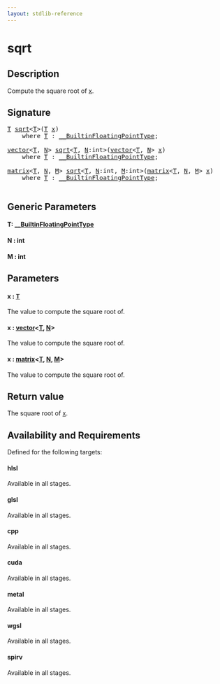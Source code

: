 ```yaml
---
layout: stdlib-reference
---
```


# sqrt

## Description

Compute the square root of <span class='code'><a href="sqrt.html#decl-x" class="code_param">x</a></span>.



## Signature 

<pre>
<a href="sqrt.html#typeparam-T" class="code_type">T</a> <a href="sqrt.html">sqrt</a>&lt;<a href="sqrt.html#typeparam-T" class="code_type">T</a>&gt;(<a href="sqrt.html#typeparam-T" class="code_type">T</a> <a href="sqrt.html#decl-x" class="code_param">x</a>)
    <span class='code_keyword'>where</span> <a href="sqrt.html#typeparam-T" class="code_type">T</a> : <a href="../interfaces/0_builtinfloatingpointtype-029hm/index.html" class="code_type">__BuiltinFloatingPointType</a>;

<a href="../types/vector/index.html" class="code_type">vector</a>&lt;<a href="sqrt.html#typeparam-T" class="code_type">T</a>, <a href="sqrt.html#decl-N" class="code_var">N</a>&gt; <a href="sqrt.html">sqrt</a>&lt;<a href="sqrt.html#typeparam-T" class="code_type">T</a>, <a href="sqrt.html#decl-N" class="code_var">N</a>:<span class="code_keyword">int</span>&gt;(<a href="../types/vector/index.html" class="code_type">vector</a>&lt;<a href="sqrt.html#typeparam-T" class="code_type">T</a>, <a href="sqrt.html#decl-N" class="code_var">N</a>&gt; <a href="sqrt.html#decl-x" class="code_param">x</a>)
    <span class='code_keyword'>where</span> <a href="sqrt.html#typeparam-T" class="code_type">T</a> : <a href="../interfaces/0_builtinfloatingpointtype-029hm/index.html" class="code_type">__BuiltinFloatingPointType</a>;

<a href="../types/matrix/index.html" class="code_type">matrix</a>&lt;<a href="sqrt.html#typeparam-T" class="code_type">T</a>, <a href="sqrt.html#decl-N" class="code_var">N</a>, <a href="sqrt.html#decl-M" class="code_var">M</a>&gt; <a href="sqrt.html">sqrt</a>&lt;<a href="sqrt.html#typeparam-T" class="code_type">T</a>, <a href="sqrt.html#decl-N" class="code_var">N</a>:<span class="code_keyword">int</span>, <a href="sqrt.html#decl-M" class="code_var">M</a>:<span class="code_keyword">int</span>&gt;(<a href="../types/matrix/index.html" class="code_type">matrix</a>&lt;<a href="sqrt.html#typeparam-T" class="code_type">T</a>, <a href="sqrt.html#decl-N" class="code_var">N</a>, <a href="sqrt.html#decl-M" class="code_var">M</a>&gt; <a href="sqrt.html#decl-x" class="code_param">x</a>)
    <span class='code_keyword'>where</span> <a href="sqrt.html#typeparam-T" class="code_type">T</a> : <a href="../interfaces/0_builtinfloatingpointtype-029hm/index.html" class="code_type">__BuiltinFloatingPointType</a>;

</pre>

## Generic Parameters

####  <a id="typeparam-T"></a>T: [\_\_BuiltinFloatingPointType](../interfaces/0_builtinfloatingpointtype-029hm/index.html)
####  <a id="decl-N"></a>N  : int
####  <a id="decl-M"></a>M  : int

## Parameters

####  <a id="decl-x"></a>x  : [T](sqrt.html#typeparam-T)
The value to compute the square root of.

####  <a id="decl-x"></a>x  : [vector](../types/vector/index.html)\<[T](../types/vector/index.html#typeparam-T), [N](../types/vector/index.html#decl-N)\>
The value to compute the square root of.

####  <a id="decl-x"></a>x  : [matrix](../types/matrix/index.html)\<[T](../types/matrix/t-0.html), [N](../types/matrix/index.html#decl-N), [M](../types/matrix/index.html#decl-M)\>
The value to compute the square root of.


## Return value
The square root of <span class='code'><a href="sqrt.html#decl-x" class="code_param">x</a></span>.


## Availability and Requirements

Defined for the following targets:

#### hlsl
Available in all stages.

#### glsl
Available in all stages.

#### cpp
Available in all stages.

#### cuda
Available in all stages.

#### metal
Available in all stages.

#### wgsl
Available in all stages.

#### spirv
Available in all stages.



